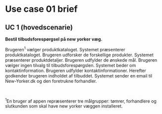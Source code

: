 Use case 01 brief
===============

UC 1 (hovedscenarie)
--------------------
**Bestil tilbudsforespørgsel på new yorker væg.**

Brugeren<sup>1</sup> vælger produktkataloget. Systemet præsenterer produktkataloget. Brugeren udforsker de forskellige produkter. Systemet præsenterer produktdetaljer. Brugeren udfylder de ønskede mål. Brugeren vælger ingen tilvalg til tilbudsforespørgslen. Systemet beder om kontaktinformation. Brugeren udfylder kontaktinformationer. Herefter godkender brugeren indholdet af tilbuddet. Systemet sender en email til New-Yorker.dk og den foretrukne forhandler.
 
<br>

<sup>1</sup>En bruger af appen repræsenterer tre målgrupper: tømrer, forhandlere og slutkunden som skal have new yorker væggen installeret. 
